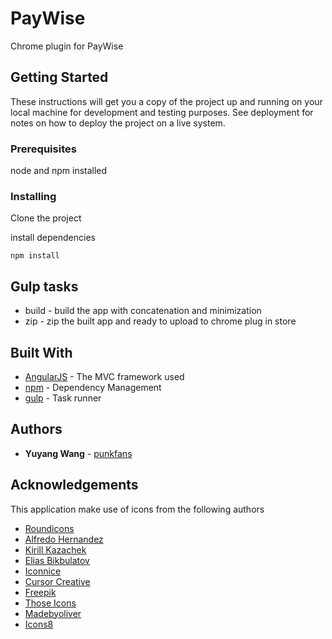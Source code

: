 # PayWise

Chrome plugin for PayWise

## Getting Started

These instructions will get you a copy of the project up and running on your local machine for development and testing purposes. See deployment for notes on how to deploy the project on a live system.

### Prerequisites

node and npm installed

### Installing

Clone the project

install dependencies

```
npm install
```

## Gulp tasks
* build - build the app with concatenation and minimization
* zip - zip the built app and ready to upload to chrome plug in store

## Built With

* [AngularJS](https://angularjs.org/) - The MVC framework used
* [npm](https://www.npmjs.com/) - Dependency Management
* [gulp](https://gulpjs.com/) - Task runner

## Authors

* **Yuyang Wang** - [punkfans](https://github.com/punkfans)

## Acknowledgements

This application make use of icons from the following authors

* [Roundicons](https://roundicons.com/)
* [Alfredo Hernandez](https://www.alfredocreates.com/)
* [Kirill Kazachek](https://www.iconfinder.com/kirill.kazachek)
* [Elias Bikbulatov](https://okodesign.ru)
* [Iconnice](https://www.iconnice.com)
* [Cursor Creative](https://www.flaticon.com/authors/cursor-creative)
* [Freepik](https://www.freepik.com)
* [Those Icons](https://www.flaticon.com/author/those-icons)
* [Madebyoliver](https://www.smashicons.com)
* [Icons8](https://www.icons8.com)